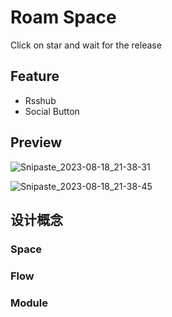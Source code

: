 # Roam Space

Click on star and wait for the release

## Feature

- Rsshub
- Social Button

## Preview

![Snipaste_2023-08-18_21-38-31](https://github.com/nexmoe/roam-index/assets/16796652/9346e7c0-222a-4bb9-97de-ae90797469c6)

![Snipaste_2023-08-18_21-38-45](https://github.com/nexmoe/roam-index/assets/16796652/0412ff79-e8ae-4714-8ec0-8540ec775cb1)

## 设计概念

### Space

### Flow

### Module
